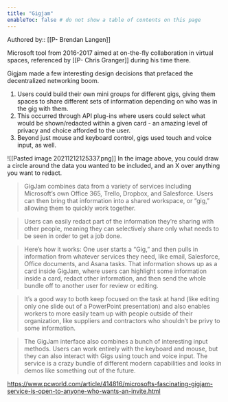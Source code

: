 ```yaml
---
title: "Gigjam"
enableToc: false # do not show a table of contents on this page
---
```

Authored by:: [[P- Brendan Langen]]

Microsoft tool from 2016-2017 aimed at on-the-fly collaboration in virtual spaces, referenced by [[P- Chris Granger]] during his time there. 

Gigjam made a few interesting design decisions that prefaced the decentralized networking boom. 
1. Users could build their own mini groups for different gigs, giving them spaces to share different sets of information depending on who was in the gig with them.
2. This occurred through API plug-ins where users could select what would be shown/redacted within a given card - an amazing level of privacy and choice afforded to the user.
3. Beyond just mouse and keyboard control, gigs used touch and voice input, as well.

![[Pasted image 20211212125337.png]]
In the image above, you could draw a circle around the data you wanted to be included, and an X over anything you want to redact. 

> GigJam combines data from a variety of services including Microsoft’s own Office 365, Trello, Dropbox, and Salesforce. Users can then bring that information into a shared workspace, or “gig,” allowing them to quickly work together.
   
> Users can easily redact part of the information they’re sharing with other people, meaning they can selectively share only what needs to be seen in order to get a job done. 

> Here’s how it works: One user starts a “Gig,” and then pulls in information from whatever services they need, like email, Salesforce, Office documents, and Asana tasks. That information shows up as a card inside GigJam, where users can highlight some information inside a card, redact other information, and then send the whole bundle off to another user for review or editing.

> It’s a good way to both keep focused on the task at hand (like editing only one slide out of a PowerPoint presentation) and also enables workers to more easily team up with people outside of their organization, like suppliers and contractors who shouldn’t be privy to some information. 

> The GigJam interface also combines a bunch of interesting input methods. Users can work entirely with the keyboard and mouse, but they can also interact with Gigs using touch and voice input. The service is a crazy bundle of different modern capabilities and looks in demos like something out of the future.


https://www.pcworld.com/article/414816/microsofts-fascinating-gigjam-service-is-open-to-anyone-who-wants-an-invite.html